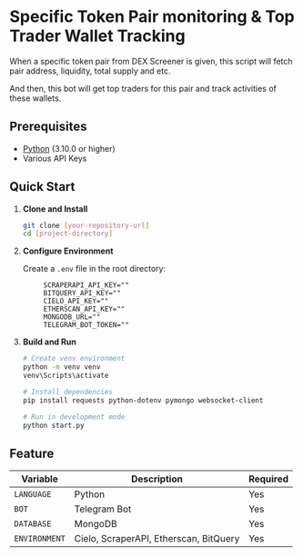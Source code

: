 # Specific Token Pair monitoring & Top Trader Wallet Tracking

When a specific token pair from DEX Screener is given, this script will fetch pair address, liquidity, total supply and etc.

And then, this bot will get top traders for this pair and track activities of these wallets.

## Prerequisites

- [Python](https://www.python.org/downloads/) (3.10.0 or higher)
- Various API Keys


## Quick Start

1. **Clone and Install**
   ```bash
   git clone [your-repository-url]
   cd [project-directory]
   ```

2. **Configure Environment**
   
   Create a `.env` file in the root directory:
   ```env
        SCRAPERAPI_API_KEY=""
        BITQUERY_API_KEY=""
        CIELO_API_KEY=""
        ETHERSCAN_API_KEY=""
        MONGODB_URL=""
        TELEGRAM_BOT_TOKEN=""
   ```

3. **Build and Run**
   ```bash
   # Create venv environment
   python -m venv venv
   venv\Scripts\activate

   # Install dependencies
   pip install requests python-dotenv pymongo websocket-client

   # Run in development mode
   python start.py
   ```

## Feature

| Variable | Description | Required |
|----------|-------------|----------|
| `LANGUAGE` | Python | Yes |
| `BOT` | Telegram Bot | Yes |
| `DATABASE` | MongoDB | Yes |
| `ENVIRONMENT` | Cielo, ScraperAPI, Etherscan, BitQuery | Yes |
